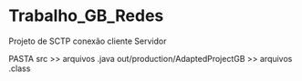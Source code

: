 # Trabalho_GB_Redes
Projeto de SCTP conexão cliente Servidor


PASTA src >> arquivos .java
out/production/AdaptedProjectGB >> arquivos .class

